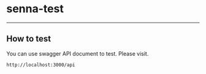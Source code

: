 # senna-test
---
## How to test
You can use swagger API document to test.
Please visit.
```
http://localhost:3000/api
```